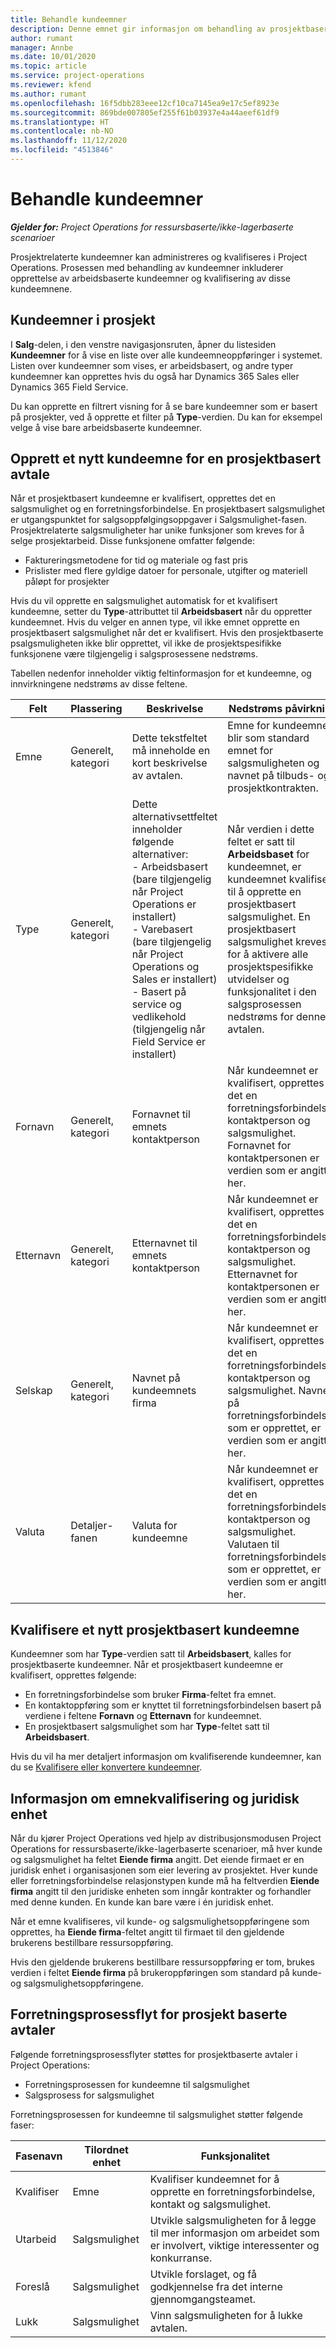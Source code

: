 ```yaml
---
title: Behandle kundeemner
description: Denne emnet gir informasjon om behandling av prosjektbaserte kundeemner.
author: rumant
manager: Annbe
ms.date: 10/01/2020
ms.topic: article
ms.service: project-operations
ms.reviewer: kfend
ms.author: rumant
ms.openlocfilehash: 16f5dbb283eee12cf10ca7145ea9e17c5ef8923e
ms.sourcegitcommit: 869bde007805ef255f61b03937e4a44aeef61df9
ms.translationtype: HT
ms.contentlocale: nb-NO
ms.lasthandoff: 11/12/2020
ms.locfileid: "4513846"
---
```

# <a name="manage-leads"></a>Behandle kundeemner

_**Gjelder for:** Project Operations for ressursbaserte/ikke-lagerbaserte scenarioer_

Prosjektrelaterte kundeemner kan administreres og kvalifiseres i Project Operations. Prosessen med behandling av kundeemner inkluderer opprettelse av arbeidsbaserte kundeemner og kvalifisering av disse kundeemnene. 

## <a name="project-sales-leads"></a>Kundeemner i prosjekt

I **Salg**-delen, i den venstre navigasjonsruten, åpner du listesiden **Kundeemner** for å vise en liste over alle kundeemneoppføringer i systemet. Listen over kundeemner som vises, er arbeidsbasert, og andre typer kundeemner kan opprettes hvis du også har Dynamics 365 Sales eller Dynamics 365 Field Service.

Du kan opprette en filtrert visning for å se bare kundeemner som er basert på prosjekter, ved å opprette et filter på **Type**-verdien. Du kan for eksempel velge å vise bare arbeidsbaserte kundeemner.

## <a name="create-a-new-lead-for-a-project-based-deal"></a>Opprett et nytt kundeemne for en prosjektbasert avtale

Når et prosjektbasert kundeemne er kvalifisert, opprettes det en salgsmulighet og en forretningsforbindelse. En prosjektbasert salgsmulighet er utgangspunktet for salgsoppfølgingsoppgaver i Salgsmulighet-fasen. Prosjektrelaterte salgsmuligheter har unike funksjoner som kreves for å selge prosjektarbeid. Disse funksjonene omfatter følgende:

- Faktureringsmetodene for tid og materiale og fast pris
- Prislister med flere gyldige datoer for personale, utgifter og materiell påløpt for prosjekter

Hvis du vil opprette en salgsmulighet automatisk for et kvalifisert kundeemne, setter du **Type**-attributtet til **Arbeidsbasert** når du oppretter kundeemnet. Hvis du velger en annen type, vil ikke emnet opprette en prosjektbasert salgsmulighet når det er kvalifisert. Hvis den prosjektbaserte psalgsmuligheten ikke blir opprettet, vil ikke de prosjektspesifikke funksjonene være tilgjengelig i salgsprosessene nedstrøms.

Tabellen nedenfor inneholder viktig feltinformasjon for et kundeemne, og innvirkningene nedstrøms av disse feltene.
 
| **Felt** | **Plassering** | **Beskrivelse** | **Nedstrøms påvirkning** |
| --- | --- | --- | --- |
| Emne | Generelt, kategori | Dette tekstfeltet må inneholde en kort beskrivelse av avtalen. | Emne for kundeemnet blir som standard emnet for salgsmuligheten og navnet på tilbuds- og prosjektkontrakten. |
| Type | Generelt, kategori | Dette alternativsettfeltet inneholder følgende alternativer:</br>- Arbeidsbasert (bare tilgjengelig når Project Operations er installert)</br>- Varebasert (bare tilgjengelig når Project Operations og Sales er installert)</br>- Basert på service og vedlikehold (tilgjengelig når Field Service er installert) | Når verdien i dette feltet er satt til **Arbeidsbaset** for kundeemnet, er kundeemnet kvalifisert til å opprette en prosjektbasert salgsmulighet. En prosjektbasert salgsmulighet kreves for å aktivere alle prosjektspesifikke utvidelser og funksjonalitet i den salgsprosessen nedstrøms for denne avtalen. |
| Fornavn | Generelt, kategori | Fornavnet til emnets kontaktperson | Når kundeemnet er kvalifisert, opprettes det en forretningsforbindelse, kontaktperson og salgsmulighet. Fornavnet for kontaktpersonen er verdien som er angitt her. |
| Etternavn | Generelt, kategori | Etternavnet til emnets kontaktperson | Når kundeemnet er kvalifisert, opprettes det en forretningsforbindelse, kontaktperson og salgsmulighet. Etternavnet for kontaktpersonen er verdien som er angitt her. |
| Selskap | Generelt, kategori | Navnet på kundeemnets firma | Når kundeemnet er kvalifisert, opprettes det en forretningsforbindelse, kontaktperson og salgsmulighet. Navnet på forretningsforbindelsen som er opprettet, er verdien som er angitt her. |
| Valuta | Detaljer-fanen | Valuta for kundeemne | Når kundeemnet er kvalifisert, opprettes det en forretningsforbindelse, kontaktperson og salgsmulighet. Valutaen til forretningsforbindelsen som er opprettet, er verdien som er angitt her. |

## <a name="qualify-a-new-project-based-lead"></a>Kvalifisere et nytt prosjektbasert kundeemne

Kundeemner som har **Type**-verdien satt til **Arbeidsbasert**, kalles for prosjektbaserte kundeemner. Når et prosjektbasert kundeemne er kvalifisert, opprettes følgende:

- En forretningsforbindelse som bruker **Firma**-feltet fra emnet.
- En kontaktoppføring som er knyttet til forretningsforbindelsen basert på verdiene i feltene **Fornavn** og **Etternavn** for kundeemnet.
- En prosjektbasert salgsmulighet som har **Type**-feltet satt til **Arbeidsbasert**.

Hvis du vil ha mer detaljert informasjon om kvalifiserende kundeemner, kan du se [Kvalifisere eller konvertere kundeemner](https://docs.microsoft.com/dynamics365/sales-enterprise/qualify-lead-convert-opportunity-sales).

## <a name="lead-qualification-and-legal-entity-information"></a>Informasjon om emnekvalifisering og juridisk enhet 

Når du kjører Project Operations ved hjelp av distribusjonsmodusen Project Operations for ressursbaserte/ikke-lagerbaserte scenarioer, må hver kunde og salgsmulighet ha feltet **Eiende firma** angitt. Det eiende firmaet er en juridisk enhet i organisasjonen som eier levering av prosjektet. Hver kunde eller forretningsforbindelse relasjonstypen kunde må ha feltverdien **Eiende firma** angitt til den juridiske enheten som inngår kontrakter og forhandler med denne kunden. En kunde kan bare være i én juridisk enhet.

Når et emne kvalifiseres, vil kunde- og salgsmulighetsoppføringene som opprettes, ha **Eiende firma**-feltet angitt til firmaet til den gjeldende brukerens bestillbare ressursoppføring.

Hvis den gjeldende brukerens bestillbare ressursoppføring er tom, brukes verdien i feltet **Eiende firma** på brukeroppføringen som standard på kunde- og salgsmulighetsoppføringene.

## <a name="business-process-flow-for-project-based-deals"></a>Forretningsprosessflyt for prosjekt baserte avtaler

Følgende forretningsprosessflyter støttes for prosjektbaserte avtaler i Project Operations:

- Forretningsprosessen for kundeemne til salgsmulighet
- Salgsprosess for salgsmulighet

Forretningsprosessen for kundeemne til salgsmulighet støtter følgende faser:

| Fasenavn | Tilordnet enhet | Funksjonalitet |
| --- | --- | --- |
| Kvalifiser | Emne | Kvalifiser kundeemnet for å opprette en forretningsforbindelse, kontakt og salgsmulighet. |
| Utarbeid | Salgsmulighet | Utvikle salgsmuligheten for å legge til mer informasjon om arbeidet som er involvert, viktige interessenter og konkurranse. |
| Foreslå | Salgsmulighet | Utvikle forslaget, og få godkjennelse fra det interne gjennomgangsteamet. |
| Lukk | Salgsmulighet | Vinn salgsmuligheten for å lukke avtalen. |
